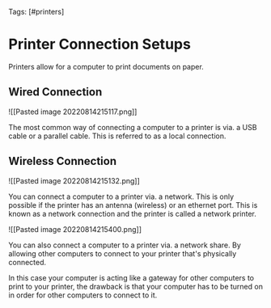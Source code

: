 Tags: [#printers]

# Printer Connection Setups

Printers allow for a computer to print documents on paper.

## Wired Connection

![[Pasted image 20220814215117.png]]

The most common way of connecting a computer to a printer is via. a USB cable or a parallel cable. This is referred to as a local connection.

## Wireless Connection

![[Pasted image 20220814215132.png]]

You can connect a computer to a printer via. a network. This is only possible if the printer has an antenna (wireless) or an ethernet port. This is known as a network connection and the printer is called a network printer.

![[Pasted image 20220814215400.png]]

You can also connect a computer to a printer via. a network share. By allowing other computers to connect to your printer that's physically connected.

In this case your computer is acting like a gateway for other computers to print to your printer, the drawback is that your computer has to be turned on in order for other computers to connect to it.